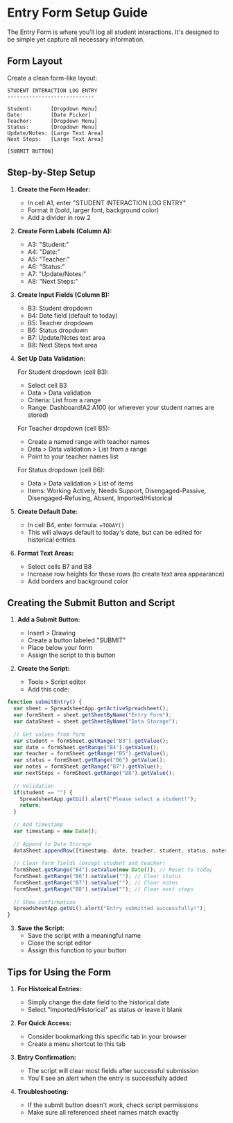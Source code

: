 # Entry Form Setup Guide

The Entry Form is where you'll log all student interactions. It's designed to be simple yet capture all necessary information.

## Form Layout

Create a clean form-like layout:

```
STUDENT INTERACTION LOG ENTRY
----------------------------

Student:      [Dropdown Menu]
Date:         [Date Picker]
Teacher:      [Dropdown Menu]
Status:       [Dropdown Menu]
Update/Notes: [Large Text Area]
Next Steps:   [Large Text Area]

[SUBMIT BUTTON]
```

## Step-by-Step Setup

1. **Create the Form Header:**
   - In cell A1, enter "STUDENT INTERACTION LOG ENTRY" 
   - Format it (bold, larger font, background color)
   - Add a divider in row 2

2. **Create Form Labels (Column A):**
   - A3: "Student:"
   - A4: "Date:"
   - A5: "Teacher:"
   - A6: "Status:"
   - A7: "Update/Notes:"
   - A8: "Next Steps:"

3. **Create Input Fields (Column B):**
   - B3: Student dropdown
   - B4: Date field (default to today)
   - B5: Teacher dropdown
   - B6: Status dropdown
   - B7: Update/Notes text area
   - B8: Next Steps text area

4. **Set Up Data Validation:**

   For Student dropdown (cell B3):
   - Select cell B3
   - Data > Data validation
   - Criteria: List from a range
   - Range: Dashboard!A2:A100 (or wherever your student names are stored)

   For Teacher dropdown (cell B5):
   - Create a named range with teacher names
   - Data > Data validation > List from a range
   - Point to your teacher names list

   For Status dropdown (cell B6):
   - Data > Data validation > List of items
   - Items: Working Actively, Needs Support, Disengaged-Passive, Disengaged-Refusing, Absent, Imported/Historical

5. **Create Default Date:**
   - In cell B4, enter formula: `=TODAY()`
   - This will always default to today's date, but can be edited for historical entries

6. **Format Text Areas:**
   - Select cells B7 and B8
   - Increase row heights for these rows (to create text area appearance)
   - Add borders and background color

## Creating the Submit Button and Script

1. **Add a Submit Button:**
   - Insert > Drawing
   - Create a button labeled "SUBMIT"
   - Place below your form
   - Assign the script to this button

2. **Create the Script:**
   - Tools > Script editor
   - Add this code:

```javascript
function submitEntry() {
  var sheet = SpreadsheetApp.getActiveSpreadsheet();
  var formSheet = sheet.getSheetByName("Entry Form");
  var dataSheet = sheet.getSheetByName("Data Storage");
  
  // Get values from form
  var student = formSheet.getRange("B3").getValue();
  var date = formSheet.getRange("B4").getValue();
  var teacher = formSheet.getRange("B5").getValue();
  var status = formSheet.getRange("B6").getValue();
  var notes = formSheet.getRange("B7").getValue();
  var nextSteps = formSheet.getRange("B8").getValue();
  
  // Validation
  if(student == "") {
    SpreadsheetApp.getUi().alert("Please select a student!");
    return;
  }
  
  // Add timestamp
  var timestamp = new Date();
  
  // Append to Data Storage
  dataSheet.appendRow([timestamp, date, teacher, student, status, notes, nextSteps]);
  
  // Clear form fields (except student and teacher)
  formSheet.getRange("B4").setValue(new Date()); // Reset to today
  formSheet.getRange("B6").setValue(""); // Clear status
  formSheet.getRange("B7").setValue(""); // Clear notes
  formSheet.getRange("B8").setValue(""); // Clear next steps
  
  // Show confirmation
  SpreadsheetApp.getUi().alert("Entry submitted successfully!");
}
```

3. **Save the Script:**
   - Save the script with a meaningful name
   - Close the script editor
   - Assign this function to your button

## Tips for Using the Form

1. **For Historical Entries:**
   - Simply change the date field to the historical date
   - Select "Imported/Historical" as status or leave it blank

2. **For Quick Access:**
   - Consider bookmarking this specific tab in your browser
   - Create a menu shortcut to this tab

3. **Entry Confirmation:**
   - The script will clear most fields after successful submission
   - You'll see an alert when the entry is successfully added

4. **Troubleshooting:**
   - If the submit button doesn't work, check script permissions
   - Make sure all referenced sheet names match exactly
